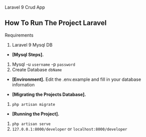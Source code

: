 Laravel 9 Crud App
## How To Run The Project Laravel

Requirements 
1. Laravel 9 
Mysql DB

- **[Mysql Steps].**

1. Mysql -u `username` -p `password`
2. Create Database `dbName`

- **[Environment].**
Edit the .env.example and fill in your database infornation


- **[Migrating the Projects Database].**

1. `php artisan migrate`

- **[Running the Project].**

1. `php artisan serve`
2. `127.0.0.1:8000/developer` or `localhost:8000/developer`

